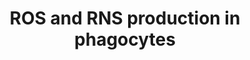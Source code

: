 ---
annotations:
- type: Disease Ontology
  value: disease by infectious agent
- type: Cell Type Ontology
  value: phagocyte
- type: Pathway Ontology
  value: immune response pathway
authors:
- ReactomeTeam
- Mkutmon
- DeSl
description: The first line of defense against infectious agents involves an active
  recruitment of phagocytes to the site of infection. Recruited cells include polymorhonuclear
  (PMN) leukocytes (i.e., neutrophils) and monocytes/macrophages, which function together
  as innate immunity sentinels (Underhill DM & Ozinsky A 2002; Stuart LM & Ezekowitz
  RA 2005; Flannagan RS et al. 2012). Dendritic cells are also present, serving as
  important players in antigen presentation for ensuing adaptive responses (Savina
  A & Amigorena S 2007). These cell types are able to bind and engulf invading microbes
  into a membrane-enclosed vacuole - the phagosome, in a process termed phagocytosis.
  Phagocytosis can be defined as the receptor-mediated engulfment of particles greater
  than 0.5 micron in diameter. It is initiated by the cross-linking of host cell membrane
  receptors following engagement with their cognate ligands on the target surface
  (Underhill DM & Ozinsky A 2002; Stuart LM & Ezekowitz RA 2005; Flannagan RS et al.
  2012). When engulfed by phagocytes, microorganisms are exposed to a number of host
  defense microbicidal events within the resulting phagosome. These include the production
  of reactive oxygen and nitrogen species (ROS and RNS, RONS) by specialized enzymes
  (Fang FC et al. 2004; Kohchi C et al. 2009; Gostner JM et al. 2013; Vatansever F
  et al. 2013). NADPH oxidase (NOX) complex consume oxygen to produce superoxide radical
  anion (O2.-) and hydrogen peroxide (H2O2) (Robinson et al. 2004). Induced NO synthase
  (iNOS) is involved in the production of NO, which is the primary source of all RNS
  in biological systems (Evans TG et al. 1996). The phagocyte NADPH oxidase and iNOS
  are expressed in both PMN and mononuclear phagocytes and both cell types have the
  capacity for phagosomal burst activity. However, the magnitude of ROS generation
  in neutrophils far exceeds that observed in macrophages (VanderVen BC et al. 2009).
  Macrophages are thought to produce considerably more RNS than neutrophils (Fang
  FC et al. 2004; Nathan & Shiloh 2000).<p>The presence of RONS characterized by a
  relatively low reactivity, such as H2O2, O2Ë™âˆ’ or NO, has no deleterious effect
  on biological environment (Attia SM 2010; Weidinger A & and Kozlov AV 2015). Their
  activity is controlled by endogenous antioxidants (both enzymatic and non-enzymatic)
  that are induced by oxidative stress. However the relatively low reactive species
  can initiate a cascade of reactions to generate more damaging â€œsecondaryâ€� species
  such as hydroxyl radical (â€¢OH), singlet oxygen or peroxinitrite (Robinson JM 2008;
  Fang FC et al. 2004). These "secondary" RONS are extremely toxic causing irreversible
  damage to all classes of biomolecules (Weidinger A & and Kozlov AV 2015; Fang FC
  et al. 2004; Kohchi C et al. 2009; Gostner JM et al. 2013; Vatansever F et al. 2013).<p>Although
  macrophages and neutrophils use similar mechanisms for the internalization of targets,
  there are differences in how they perform phagocytosis and in the final outcome
  of the process (Tapper H & Grinstein S 1997; Vierira OV et al. 2002). Once formed,
  the phagosome undergoes an extensive maturation process whereby it develops into
  a microbicidal organelle able to eliminate the invading pathogen. Maturation involves
  re-modeling both the membrane of the phagosome and its luminal contents (Vierira
  OV et al. 2002). In macrophages, phagosome formation and maturation follows a series
  of strictly coordinated membrane fission/fusion events between the phagosome and
  compartments of the endo/lysosomal network gradually transforming the nascent phagosome
  into a phagolysosome, a degradative organelle endowed with potent microbicidal properties
  (Zimmerli S et al. 1996; Vierira OV et al. 2002). Neutrophils instead contain a
  large number of preformed granules such as azurophilic and specific granules that
  can rapidly fuse with phagosomes delivering antimicrobial substances (Karlsson A
  & Dahlgren C 2002; Naucler C et al. 2002; Nordenfelt P and Tapper H 2011). Phagosomal
  pH dynamics may also contribute to the maturation process by regulating membrane
  traffic events. The microbicidal activity of macrophages is characterized by progressive
  acidification of the lumen (down to pH 4â€“5) by the proton pumping vATPase. A low
  pH is a prerequisite for optimal enzymatic activity of most late endosomal/lysosomal
  hydrolases reported in macrophages. Neutrophil phagosome pH regulation differs significantly
  from what is observed in macrophages (Nordenfelt P and Tapper H 2011; Winterbourn
  CC et al. 2016). The massive activation of the oxidative burst is thought to result
  in early alkalization of neutrophil phagosomes which is linked to proton consumption
  during the generation of hydrogen peroxide (Segal AW et al. 1981; Levine AP et al.
  2015). Other studies showed that neutrophil phagosome maintained neutral pH values
  before the pH gradually decreased (Jankowski A et al. 2002). Neutrophil phagosomes
  also exhibited a high proton leak, which was initiated upon activation of the NADPH
  oxidase, and this activation counteracted phagosomal acidification (Jankowski A
  et al. 2002).<p>The Reactome module describes ROS and RNS production by phagocytic
  cells. The module includes cell-type specific events, for example, myeloperoxidase
  (MPO)-mediated production of hypochlorous acid in neutrophils. It also highlights
  differences between phagosomal pH dynamics in neutrophils and macrophages. The module
  describes microbicidal activity of selective RONS such as hydroxyl radical or peroxynitrite.
  However, detection of any of these species in the phagosomal environment is subject
  to many uncertainties (NÃ¼sse O 2011; Erard M et al. 2018). The mechanisms by which
  reactive oxygen/nitrogen species kill pathogens in phagocytic immune cells are still
  not fully understood.   View original pathway at [http://www.reactome.org/PathwayBrowser/#DIAGRAM=1222556
  Reactome].
last-edited: 2021-01-25
organisms:
- Homo sapiens
redirect_from:
- /index.php/Pathway:WP3551
- /instance/WP3551
schema-jsonld:
- '@context': https://schema.org/
  '@id': https://wikipathways.github.io/pathways/WP3551.html
  '@type': Dataset
  creator:
    '@type': Organization
    name: WikiPathways
  description: The first line of defense against infectious agents involves an active
    recruitment of phagocytes to the site of infection. Recruited cells include polymorhonuclear
    (PMN) leukocytes (i.e., neutrophils) and monocytes/macrophages, which function
    together as innate immunity sentinels (Underhill DM & Ozinsky A 2002; Stuart LM
    & Ezekowitz RA 2005; Flannagan RS et al. 2012). Dendritic cells are also present,
    serving as important players in antigen presentation for ensuing adaptive responses
    (Savina A & Amigorena S 2007). These cell types are able to bind and engulf invading
    microbes into a membrane-enclosed vacuole - the phagosome, in a process termed
    phagocytosis. Phagocytosis can be defined as the receptor-mediated engulfment
    of particles greater than 0.5 micron in diameter. It is initiated by the cross-linking
    of host cell membrane receptors following engagement with their cognate ligands
    on the target surface (Underhill DM & Ozinsky A 2002; Stuart LM & Ezekowitz RA
    2005; Flannagan RS et al. 2012). When engulfed by phagocytes, microorganisms are
    exposed to a number of host defense microbicidal events within the resulting phagosome.
    These include the production of reactive oxygen and nitrogen species (ROS and
    RNS, RONS) by specialized enzymes (Fang FC et al. 2004; Kohchi C et al. 2009;
    Gostner JM et al. 2013; Vatansever F et al. 2013). NADPH oxidase (NOX) complex
    consume oxygen to produce superoxide radical anion (O2.-) and hydrogen peroxide
    (H2O2) (Robinson et al. 2004). Induced NO synthase (iNOS) is involved in the production
    of NO, which is the primary source of all RNS in biological systems (Evans TG
    et al. 1996). The phagocyte NADPH oxidase and iNOS are expressed in both PMN and
    mononuclear phagocytes and both cell types have the capacity for phagosomal burst
    activity. However, the magnitude of ROS generation in neutrophils far exceeds
    that observed in macrophages (VanderVen BC et al. 2009). Macrophages are thought
    to produce considerably more RNS than neutrophils (Fang FC et al. 2004; Nathan
    & Shiloh 2000).<p>The presence of RONS characterized by a relatively low reactivity,
    such as H2O2, O2Ë™âˆ’ or NO, has no deleterious effect on biological environment
    (Attia SM 2010; Weidinger A & and Kozlov AV 2015). Their activity is controlled
    by endogenous antioxidants (both enzymatic and non-enzymatic) that are induced
    by oxidative stress. However the relatively low reactive species can initiate
    a cascade of reactions to generate more damaging â€œsecondaryâ€� species such
    as hydroxyl radical (â€¢OH), singlet oxygen or peroxinitrite (Robinson JM 2008;
    Fang FC et al. 2004). These "secondary" RONS are extremely toxic causing irreversible
    damage to all classes of biomolecules (Weidinger A & and Kozlov AV 2015; Fang
    FC et al. 2004; Kohchi C et al. 2009; Gostner JM et al. 2013; Vatansever F et
    al. 2013).<p>Although macrophages and neutrophils use similar mechanisms for the
    internalization of targets, there are differences in how they perform phagocytosis
    and in the final outcome of the process (Tapper H & Grinstein S 1997; Vierira
    OV et al. 2002). Once formed, the phagosome undergoes an extensive maturation
    process whereby it develops into a microbicidal organelle able to eliminate the
    invading pathogen. Maturation involves re-modeling both the membrane of the phagosome
    and its luminal contents (Vierira OV et al. 2002). In macrophages, phagosome formation
    and maturation follows a series of strictly coordinated membrane fission/fusion
    events between the phagosome and compartments of the endo/lysosomal network gradually
    transforming the nascent phagosome into a phagolysosome, a degradative organelle
    endowed with potent microbicidal properties (Zimmerli S et al. 1996; Vierira OV
    et al. 2002). Neutrophils instead contain a large number of preformed granules
    such as azurophilic and specific granules that can rapidly fuse with phagosomes
    delivering antimicrobial substances (Karlsson A & Dahlgren C 2002; Naucler C et
    al. 2002; Nordenfelt P and Tapper H 2011). Phagosomal pH dynamics may also contribute
    to the maturation process by regulating membrane traffic events. The microbicidal
    activity of macrophages is characterized by progressive acidification of the lumen
    (down to pH 4â€“5) by the proton pumping vATPase. A low pH is a prerequisite for
    optimal enzymatic activity of most late endosomal/lysosomal hydrolases reported
    in macrophages. Neutrophil phagosome pH regulation differs significantly from
    what is observed in macrophages (Nordenfelt P and Tapper H 2011; Winterbourn CC
    et al. 2016). The massive activation of the oxidative burst is thought to result
    in early alkalization of neutrophil phagosomes which is linked to proton consumption
    during the generation of hydrogen peroxide (Segal AW et al. 1981; Levine AP et
    al. 2015). Other studies showed that neutrophil phagosome maintained neutral pH
    values before the pH gradually decreased (Jankowski A et al. 2002). Neutrophil
    phagosomes also exhibited a high proton leak, which was initiated upon activation
    of the NADPH oxidase, and this activation counteracted phagosomal acidification
    (Jankowski A et al. 2002).<p>The Reactome module describes ROS and RNS production
    by phagocytic cells. The module includes cell-type specific events, for example,
    myeloperoxidase (MPO)-mediated production of hypochlorous acid in neutrophils.
    It also highlights differences between phagosomal pH dynamics in neutrophils and
    macrophages. The module describes microbicidal activity of selective RONS such
    as hydroxyl radical or peroxynitrite. However, detection of any of these species
    in the phagosomal environment is subject to many uncertainties (NÃ¼sse O 2011;
    Erard M et al. 2018). The mechanisms by which reactive oxygen/nitrogen species
    kill pathogens in phagocytic immune cells are still not fully understood.   View
    original pathway at [http://www.reactome.org/PathwayBrowser/#DIAGRAM=1222556 Reactome].
  keywords:
  - 'ATP6V1C1 '
  - 'NOS3 '
  - OH-
  - 'RAC2 '
  - NADP+
  - with phagocytolytic
  - 'Fe3S4(1+) '
  - 8,5'-cdA, cdG within
  - Other responses of
  - NOS1,2,3
  - DNA
  - 'ATP6V1H '
  - H+
  - '8,5''-cdG '
  - 'NOS1 '
  - 'ATP6V1B2 '
  - 'ATP6V0D2 '
  - Fe2+
  - Lipid-OOH
  - H2O
  - 'dG '
  - 'ATP6V0E1 '
  - 'NOS2 '
  - O2
  - dA, dG within DNA
  - 'ATP6V1E1 '
  - hydroperoxyl
  - Peptide-Methionine
  - Peroxynitrite
  - Events associated
  - 'Peptide '
  - nitrosoperoxycarbonate
  - V-ATPase
  - 'p-T233-NCF2 '
  - cells
  - 'HVCN1 '
  - 'ATP6V0B '
  - NADPH
  - 'Fe4S4(2+) '
  - O2.-
  - peptide:Fe3S4
  - complex:RAC2:GTP
  - 'TCIRG1 '
  - GSNO
  - H2O2
  - 'deoxyadenosine '
  - HV1 channel
  - hydroxyl
  - FeHM
  - 'ATP6V1G3 '
  - NOX2
  - 'ATP6V1F '
  - Mtb to phagocytosis
  - O2-
  - 'p-T154,S315-NCF4 '
  - '8,5''-cdA '
  - SLC11A1
  - Latent infection -
  - GSH
  - 'GTP '
  - Peptidyl-Cys-SNO
  - 'ATP6V0A4 '
  - activity of PMN
  - NADPH Oxidases
  - 'p-6S-NCF1 '
  - HNO2
  - 'ATP6V1E2 '
  - Peptidyl-Cys-SH
  - NO+
  - 'Mn2+ '
  - 'ATP6V0D1 '
  - transported by
  - 'CYBA '
  - Nitrite
  - 'ATP6V1B1 '
  - Peptidyl-Cys-SOH
  - 'ATP6V1G2 '
  - 'Fe2+ '
  - CO2
  - NO2
  - heme
  - 'CYBB '
  - 'ATP6V0C '
  - 'ATP6V0E2 '
  - Unsaturated lipid
  - NRAMP1
  - L-Cit
  - 'ATP6V1G1 '
  - N2O3
  - 'ATP6V1A '
  - 'NO'
  - Lipid radical
  - RHO GTPases Activate
  - L-Arg
  - 'ATP6V1C2 '
  - 'ATP6V0A2 '
  - Divalent metals
  - peptide:Fe4S4
  - 'Zn2+ '
  - 'ATP6V0A1 '
  - (S)-Sulfoxide
  - Fe3+
  - nitrite
  - 'ATP6V1D '
  license: CC0
  name: ROS and RNS production in phagocytes
seo: CreativeWork
title: ROS and RNS production in phagocytes
wpid: WP3551
---